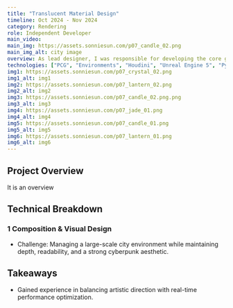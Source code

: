 ```yaml
---
title: "Translucent Material Design"
timeline: Oct 2024 - Nov 2024
category: Rendering
role: Independent Developer
main_video: 
main_img: https://assets.sonniesun.com/p07_candle_02.png
main_img_alt: city image
overview: As lead designer, I was responsible for developing the core gameplay mechanics, quest design, character progression system, and overseeing the implementation of the open-world environment. The project involved a small team of 5 developers working over 6 months.
technologies: ["PCG", "Environments", "Houdini", "Unreal Engine 5", "Python"]
img1: https://assets.sonniesun.com/p07_crystal_02.png
img1_alt: img1
img2: https://assets.sonniesun.com/p07_lantern_02.png
img2_alt: img2
img3: https://assets.sonniesun.com/p07_candle_02.png.png
img3_alt: img3
img4: https://assets.sonniesun.com/p07_jade_01.png
img4_alt: img4
img5: https://assets.sonniesun.com/p07_candle_01.png
img5_alt: img5
img6: https://assets.sonniesun.com/p07_lantern_01.png
img6_alt: img6
---
```


## Project Overview

It is an overview

## Technical Breakdown

### 1 Composition & Visual Design

- Challenge: Managing a large-scale city environment while maintaining depth, readability, and a strong cyberpunk aesthetic.

## Takeaways

- Gained experience in balancing artistic direction with real-time performance optimization.